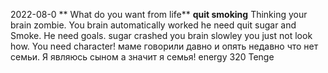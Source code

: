 2022-08-0
** What do you want from life**
**quit smoking**
Thinking your brain zombie. You brain automatically worked he need quit sugar and Smoke. He need goals. sugar crashed you brain slowley you just not look how.
You need character!
маме говорили давно и опять недавно что нет семьи. Я являюсь сыном а значит я семья! 
energy 320 Tenge